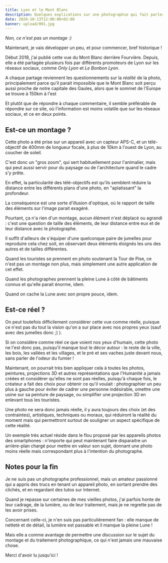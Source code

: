 ```yaml
---
title: Lyon et le Mont Blanc
description: Quelques explications sur une photographie qui fait parler d'elle.
date: 2020-10-13T12:00:00+02:00
banner: upload/001.jpg
---
```

*Non, ce n'est pas un montage :)*

Maintenant, je vais développer un peu, et pour commencer, bref historique !

Début 2018, j'ai publié cette vue du Mont Blanc derrière Fourvière. Depuis, elle a été partagée plusieurs fois par différents promoteurs de Lyon sur les réseaux sociaux, comme *Only Lyon* et *Le Bonbon Lyon*.

A chaque partage reviennent les questionnements sur la *réalité* de la photo, principalement parce qu'il parait impossible que le Mont Blanc soit perçu aussi proche de notre capitale des Gaules, alors que le sommet de l'Europe se trouve à 150km à l'est

Et plutôt que de répondre à chaque commentaire, il semble préférable de répondre sur ce site, où l'information est moins volatile que sur les réseaux sociaux, et ce en deux points.

## Est-ce un montage ?

Cette photo a été prise sur un appareil avec un capteur APS-C, et un télé-objectif de 400mm de longueur focale, à plus de 10km à l'ouest de Lyon, au coucher de soleil.

C'est donc un "gros zoom", qui sert habituellement pour l'animalier, mais qui peut aussi servir pour du paysage ou de l'architecture quand le cadre s'y prête.

En effet, la particularité des télé-objectifs est qu'ils semblent réduire la distance entre les différents plans d'une photo, en "aplatissant" la profondeur.

La conséquence est une sorte d'illusion d'optique, où le rapport de taille des éléments sur l'image parait exagéré.

Pourtant, ça n'a rien d'un montage, aucun élément n'est déplacé ou agrandi : c'est une question de taille des éléments, de leur distance entre eux et de leur distance avec le photographe.

Il suffit d'ailleurs de s'équiper d'une quelconque paire de jumelles pour reproduire cela chez soit, en observant deux éléments éloignés les uns des autres et de tailles différentes.

Quand les touristes se prennent en photo soutenant la Tour de Pise, ce n'est pas un montage non plus, mais simplement une autre application de cet effet.

Quand les photographes prennent la pleine Lune à côté de bâtiments connus et qu'elle parait énorme, idem.

Quand on cache la Lune avec son propre pouce, idem.

## Est-ce réel ?

On peut toutefois difficilement considérer cette vue comme réelle, puisque ce n'est pas du tout la vision qu'on a sur place avec nos propres yeux (sauf avec des jumelles donc ;) ).

Si on considère comme réel ce que voient nos yeux d'humain, cette photo ne l'est donc pas, puisqu'il manque tout le décor autour : le reste de la ville, les bois, les vallées et les villages, et le pré et ses vaches juste devant nous, sans parler de l'odeur du fumier !

Maintenant, on pourrait très bien appliquer cela à toutes les photos, peintures, projections 3D et autres représentations que l'Humanité a jamais créées et considérer qu'elles ne sont pas réelles, puisqu'à chaque fois, le créateur a fait des choix pour obtenir ce qu'il voulait : photographier un peu plus à gauche pour éviter de cadrer une personne indésirable, omettre une usine sur sa peinture de paysage, ou simplifier une projection 3D en enlevant tous les touristes.

Une photo ne sera donc jamais réelle, il y aura toujours des choix (et des contraintes), artistiques, techniques ou moraux, qui réduiront la réalité du moment mais qui permettront surtout de souligner un aspect spécifique de cette réalité.

Un exemple très actuel réside dans le flou proposé par les appareils photos des smartphones : n'importe qui peut maintenant faire disparaitre un arrière-plan chargé pour mettre en valeur son sujet, donnant une photo moins réelle mais correspondant plus à l'intention du photographe.

## Notes pour la fin

Je ne suis pas un photographe professionnel, mais un amateur passionné qui a appris des trucs en tenant un appareil photo, en sortant prendre des clichés, et en regardant des tutos sur Internet.

Quand je repasse sur certaines de mes vieilles photos, j'ai parfois honte de leur cadrage, de la lumière, ou de leur traitement, mais je ne regrette pas de les avoir prises.

Concernant celle-ci, je n'en suis pas particulièrement fan : elle manque de netteté et de détail, la lumière est passable et il manque la pleine Lune !

Mais elle a comme avantage de permettre une discussion sur le sujet du montage et du traitement photographique, ce qui n'est jamais une mauvaise chose.

Merci d'avoir lu jusqu'ici !